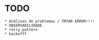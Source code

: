 # TODO
    * Análises de problemas / TRTAR ERROR!!!!
    * OBSERVABILIDADE
    * retry pattern 
    * backofff
